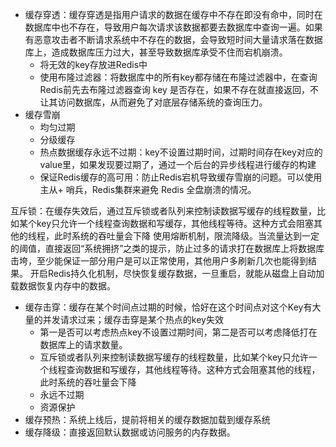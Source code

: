 + 缓存穿透：缓存穿透是指用户请求的数据在缓存中不存在即没有命中，同时在数据库中也不存在，导致用户每次请求该数据都要去数据库中查询一遍。如果有恶意攻击者不断请求系统中不存在的数据，会导致短时间大量请求落在数据库上，造成数据库压力过大，甚至导致数据库承受不住而宕机崩溃。
  + 将无效的key存放进Redis中
  + 使用布隆过滤器：将数据库中的所有key都存储在布隆过滤器中，在查询Redis前先去布隆过滤器查询 key 是否存在，如果不存在就直接返回，不让其访问数据库，从而避免了对底层存储系统的查询压力。
+ 缓存雪崩
  + 均匀过期
  + 分级缓存
  + 热点数据缓存永远不过期：key不设置过期时间，过期时间存在key对应的value里，如果发现要过期了，通过一个后台的异步线程进行缓存的构建
  + 保证Redis缓存的高可用：防止Redis宕机导致缓存雪崩的问题。可以使用 主从+ 哨兵，Redis集群来避免 Redis 全盘崩溃的情况。

互斥锁：在缓存失效后，通过互斥锁或者队列来控制读数据写缓存的线程数量，比如某个key只允许一个线程查询数据和写缓存，其他线程等待。这种方式会阻塞其他的线程，此时系统的吞吐量会下降
使用熔断机制，限流降级。当流量达到一定的阈值，直接返回“系统拥挤”之类的提示，防止过多的请求打在数据库上将数据库击垮，至少能保证一部分用户是可以正常使用，其他用户多刷新几次也能得到结果。
开启Redis持久化机制，尽快恢复缓存数据，一旦重启，就能从磁盘上自动加载数据恢复内存中的数据。

+ 缓存击穿：缓存在某个时间点过期的时候，恰好在这个时间点对这个Key有大量的并发请求过来；缓存击穿是某个热点的key失效
  + 第一是否可以考虑热点key不设置过期时间，第二是否可以考虑降低打在数据库上的请求数量。
  + 互斥锁或者队列来控制读数据写缓存的线程数量，比如某个key只允许一个线程查询数据和写缓存，其他线程等待。这种方式会阻塞其他的线程，此时系统的吞吐量会下降
  + 永远不过期
  + 资源保护
+ 缓存预热：系统上线后，提前将相关的缓存数据加载到缓存系统
+ 缓存降级：直接返回默认数据或访问服务的内存数据。
